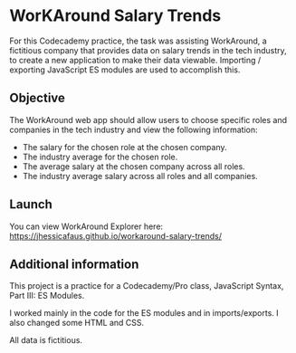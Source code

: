 # WorKAround Salary Trends

For this Codecademy practice, the task was assisting WorkAround, a fictitious company that provides data on salary trends in the tech industry, to create a new application to make their data viewable. 
Importing / exporting JavaScript ES modules are used to accomplish this.

## Objective
The WorkAround web app should allow users to choose specific roles and companies in the tech industry and view the following information:

* The salary for the chosen role at the chosen company.
* The industry average for the chosen role.
* The average salary at the chosen company across all roles.
* The industry average salary across all roles and all companies.

## Launch
You can view WorkAround Explorer here: https://jhessicafaus.github.io/workaround-salary-trends/

## Additional information

This project is a practice for a Codecademy/Pro class, 
JavaScript Syntax, Part III: ES Modules.

I worked mainly in the code for the ES modules and in imports/exports. I also changed some HTML and CSS.

All data is fictitious.
